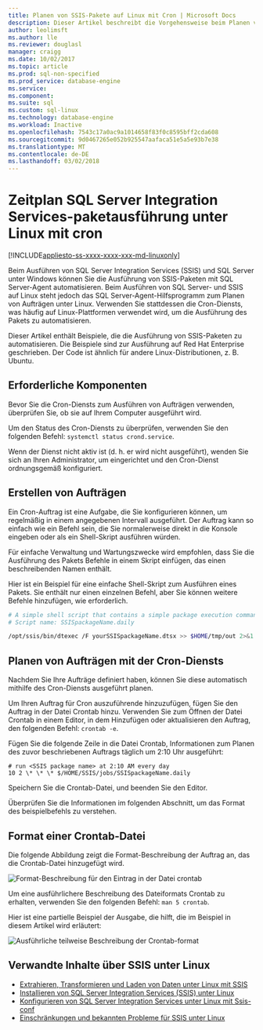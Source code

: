 ```yaml
---
title: Planen von SSIS-Pakete auf Linux mit Cron | Microsoft Docs
description: Dieser Artikel beschreibt die Vorgehensweise beim Planen von SQL Server Integration Services (SSIS)-Pakete auf Linux mit dem Cron-Dienst.
author: leolimsft
ms.author: lle
ms.reviewer: douglasl
manager: craigg
ms.date: 10/02/2017
ms.topic: article
ms.prod: sql-non-specified
ms.prod_service: database-engine
ms.service: 
ms.component: 
ms.suite: sql
ms.custom: sql-linux
ms.technology: database-engine
ms.workload: Inactive
ms.openlocfilehash: 7543c17a0ac9a1014658f83f0c8595bff2cda608
ms.sourcegitcommit: 9d0467265e052b925547aafaca51e5a5e93b7e38
ms.translationtype: MT
ms.contentlocale: de-DE
ms.lasthandoff: 03/02/2018
---
```

# <a name="schedule-sql-server-integration-services-package-execution-on-linux-with-cron"></a>Zeitplan SQL Server Integration Services-paketausführung unter Linux mit cron

[!INCLUDE[appliesto-ss-xxxx-xxxx-xxx-md-linuxonly](../includes/appliesto-ss-xxxx-xxxx-xxx-md-linuxonly.md)]

Beim Ausführen von SQL Server Integration Services (SSIS) und SQL Server unter Windows können Sie die Ausführung von SSIS-Paketen mit SQL Server-Agent automatisieren. Beim Ausführen von SQL Server- und SSIS auf Linux steht jedoch das SQL Server-Agent-Hilfsprogramm zum Planen von Aufträgen unter Linux. Verwenden Sie stattdessen die Cron-Diensts, was häufig auf Linux-Plattformen verwendet wird, um die Ausführung des Pakets zu automatisieren.

Dieser Artikel enthält Beispiele, die die Ausführung von SSIS-Paketen zu automatisieren. Die Beispiele sind zur Ausführung auf Red Hat Enterprise geschrieben. Der Code ist ähnlich für andere Linux-Distributionen, z. B. Ubuntu.

## <a name="prerequisites"></a>Erforderliche Komponenten

Bevor Sie die Cron-Diensts zum Ausführen von Aufträgen verwenden, überprüfen Sie, ob sie auf Ihrem Computer ausgeführt wird.

Um den Status des Cron-Diensts zu überprüfen, verwenden Sie den folgenden Befehl: `systemctl status crond.service`.

Wenn der Dienst nicht aktiv ist (d. h. er wird nicht ausgeführt), wenden Sie sich an Ihren Administrator, um eingerichtet und den Cron-Dienst ordnungsgemäß konfiguriert.

## <a name="create-jobs"></a>Erstellen von Aufträgen

Ein Cron-Auftrag ist eine Aufgabe, die Sie konfigurieren können, um regelmäßig in einem angegebenen Intervall ausgeführt. Der Auftrag kann so einfach wie ein Befehl sein, die Sie normalerweise direkt in die Konsole eingeben oder als ein Shell-Skript ausführen würden.

Für einfache Verwaltung und Wartungszwecke wird empfohlen, dass Sie die Ausführung des Pakets Befehle in einem Skript einfügen, das einen beschreibenden Namen enthält.

Hier ist ein Beispiel für eine einfache Shell-Skript zum Ausführen eines Pakets. Sie enthält nur einen einzelnen Befehl, aber Sie können weitere Befehle hinzufügen, wie erforderlich.

```bash
# A simple shell script that contains a simple package execution command
# Script name: SSISpackageName.daily

/opt/ssis/bin/dtexec /F yourSSISpackageName.dtsx >> $HOME/tmp/out 2>&1
```

## <a name="schedule-jobs-with-the-cron-service"></a>Planen von Aufträgen mit der Cron-Diensts

Nachdem Sie Ihre Aufträge definiert haben, können Sie diese automatisch mithilfe des Cron-Diensts ausgeführt planen.

Um Ihren Auftrag für Cron auszuführende hinzuzufügen, fügen Sie den Auftrag in der Datei Crontab hinzu. Verwenden Sie zum Öffnen der Datei Crontab in einem Editor, in dem Hinzufügen oder aktualisieren den Auftrag, den folgenden Befehl: `crontab -e`.

Fügen Sie die folgende Zeile in die Datei Crontab, Informationen zum Planen des zuvor beschriebenen Auftrags täglich um 2:10 Uhr ausgeführt:

```
# run <SSIS package name> at 2:10 AM every day
10 2 \* \* \* $/HOME/SSIS/jobs/SSISpackageName.daily
```

Speichern Sie die Crontab-Datei, und beenden Sie den Editor.

Überprüfen Sie die Informationen im folgenden Abschnitt, um das Format des beispielbefehls zu verstehen.
 
## <a name="format-of-a-crontab-file"></a>Format einer Crontab-Datei

Die folgende Abbildung zeigt die Format-Beschreibung der Auftrag an, das die Crontab-Datei hinzugefügt wird.

![Format-Beschreibung für den Eintrag in der Datei crontab](media/sql-server-linux-schedule-ssis-packages/ssis-linux-cron-job-definition.png)

Um eine ausführlichere Beschreibung des Dateiformats Crontab zu erhalten, verwenden Sie den folgenden Befehl: `man 5 crontab`.

Hier ist eine partielle Beispiel der Ausgabe, die hilft, die im Beispiel in diesem Artikel wird erläutert:

![Ausführliche teilweise Beschreibung der Crontab-format](media/sql-server-linux-schedule-ssis-packages/ssis-linux-cron-crontab-format.png)

## <a name="related-content-about-ssis-on-linux"></a>Verwandte Inhalte über SSIS unter Linux
-   [Extrahieren, Transformieren und Laden von Daten unter Linux mit SSIS](sql-server-linux-migrate-ssis.md)
-   [Installieren von SQL Server Integration Services (SSIS) unter Linux](sql-server-linux-setup-ssis.md)
-   [Konfigurieren von SQL Server Integration Services unter Linux mit Ssis-conf](sql-server-linux-configure-ssis.md)
-   [Einschränkungen und bekannten Probleme für SSIS unter Linux](sql-server-linux-ssis-known-issues.md)
